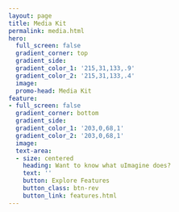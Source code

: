 ```yaml
---
layout: page
title: Media Kit
permalink: media.html
hero:
  full_screen: false
  gradient_corner: top
  gradient_side:
  gradient_color_1: '215,31,133,.9'
  gradient_color_2: '215,31,133,.4'
  image:
  promo-head: Media Kit
feature:
- full_screen: false
  gradient_corner: bottom
  gradient_side:
  gradient_color_1: '203,0,68,1'
  gradient_color_2: '203,0,68,1'
  image:
  text-area:
  - size: centered
    heading: Want to know what uImagine does?
    text: ''
    button: Explore Features
    button_class: btn-rev
    button_link: features.html
---
```

